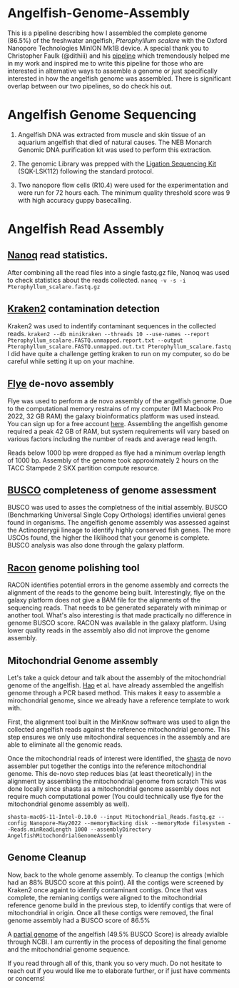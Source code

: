 # Angelfish-Genome-Assembly
This is a pipeline describing how I assembled the complete genome (86.5%) of the freshwater angelfish, *Pterophylllum scalare* with the Oxford Nanopore Technologies MinION Mk1B device.
A special thank you to Christopher Faulk (@dithiii) and his [pipeline](https://github.com/dithiii/ant-pipeline/blob/main/README.md) which tremendously helped me in my work and inspired me to write this pipeline for those who are interested in alternative ways to assemble a genome or just specifically interested in how the angelfish genome was assembled. There is significant overlap between our two pipelines, so do check his out. 

# Angelfish Genome Sequencing
1. Angelfish DNA was extracted from muscle and skin tissue of an aquarium angelfish that died of natural causes. The NEB Monarch Genomic DNA purification kit was used to perform this extraction. 

2. The genomic Library was prepped with the [Ligation Sequencing Kit](https://store.nanoporetech.com/ligation-sequencing-kit-112.html) (SQK-LSK112) following the standard protocol.

3. Two nanopore flow cells (R10.4) were used for the experimentation and were run for 72 hours each. The minimum quality threshold score was 9 with high accuracy guppy basecalling. 

# Angelfish Read Assembly 

## [Nanoq](https://github.com/esteinig/nanoq) read statistics.
After combining all the read files into a single fastq.gz file, Nanoq was used to check statistics about the reads collected. 
`nanoq -v -s -i Pterophyllum_scalare.fastq.gz`

## [Kraken2](https://github.com/DerrickWood/kraken) contamination detection
Kraken2 was used to indentify contaminant sequences in the collected reads. 
`kraken2 --db minikraken --threads 10 --use-names --report Pterophyllum_scalare.FASTQ.unmapped.report.txt --output Pterophyllum_scalare.FASTQ.unmapped.out.txt Pterophyllum_scalare.fastq`
I did have quite a challenge getting kraken to run on my computer, so do be careful while setting it up on your machine. 


## [Flye](https://github.com/fenderglass/Flye) de-novo assembly
Flye was used to perform a de novo assembly of the angelfish genome. Due to the computational memory restrains of my computer (M1 Macbook Pro 2022, 32 GB RAM) the galaxy bioinformatics platform was used instead. You can sign up for a free account [here](https://usegalaxy.org/login). Assembling the angelfish genome required a peak 42 GB of RAM, but system requirements will vary based on various factors including the number of reads and average read length. 

Reads below 1000 bp were dropped as flye had a minimum overlap length of 1000 bp. Assembly of the genome took approximately 2 hours on the TACC Stampede 2 SKX partition compute resource. 

## [BUSCO](https://gitlab.com/ezlab/busco/-/releases#5.4.3) completeness of genome assessment
BUSCO was used to asses the completness of the initial assembly. BUSCO (Benchmarking Universal Single Copy Orthologs) identifies unvieral genes found in organisms. The angelfish genome assembly was assessed against the Actinopterygii lineage to identify highly conserved fish genes. The more USCOs found, the higher the liklihood that your genome is complete. BUSCO analysis was also done through the galaxy platform. 

## [Racon](https://github.com/isovic/racon) genome polishing tool
RACON identifies potential errors in the genome assembly and corrects the alignment of the reads to the genome being built. Interestingly, flye on the galaxy platform does not give a BAM file for the alignments of the sequencing reads. That needs to be generated separately with minimap or another tool. 
What's also interesting is that made practically no difference in genome BUSCO score. RACON was available in the galaxy platform. Using lower quality reads in the assembly also did not improve the genome assembly. 

## Mitochondrial Genome assembly
Let's take a quick detour and talk about the assembly of the mitochondrial genome of the angelfish. [Hao](https://pubmed.ncbi.nlm.nih.gov/26000948/) et al. 
have already assembled the angelfish genome through a PCR based method. This makes it easy to assemble a mirochondrial genome, since we already have a reference template to work with. 

First, the alignment tool built in the MinKnow software was used to align the collected angelfish reads against the reference mitochondrial genome. This step ensures we only use mitochondiral sequences in the assembly and are able to eliminate all the genomic reads. 

Once the mitochondrial reads of interest were identified, the [shasta](https://github.com/chanzuckerberg/shasta) de novo assembler put together the contigs into the reference mitochondrial genome. This de-novo step reduces bias (at least theoretically) in the alignment by assembling the mitochondrial genome from scratch This was done locally since shasta as a mitochondrial genome assembly does not require much computational power (You could technically use flye for the mitochondrial genome assembly as well). 

`shasta-macOS-11-Intel-0.10.0 --input Mitochondrial_Reads.fastq.gz --config Nanopore-May2022 --memoryBacking disk --memoryMode filesystem --Reads.minReadLength 1000 --assemblyDirectory AngelfishMitochondrialGenomeAssembly`

## Genome Cleanup
Now, back to the whole genome assembly. To cleanup the contigs (which had an 88% BUSCO score at this point). All the contigs were screened by Kraken2 once againt to identify contaminant contigs. Once that was complete, the remianing contigs were aligned to the mitochondrial reference genome build in the previous step, to identify contigs that were of mitochondrial in origin. Once all these contigs were removed, the final genome assembly had a BUSCO score of 86.5%


A [partial genome](https://www.ncbi.nlm.nih.gov/nuccore/2277407487) of the angelfish (49.5% BUSCO Score) is already avialble through NCBI. I am currently in the process of depositing the final genome and the mitochondrial genome sequence. 

If you read through all of this, thank you so very much. Do not hesitate to reach out if you would like me to elaborate further, or if just have comments or concerns!

